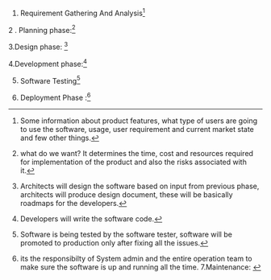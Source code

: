 1. Requirement Gathering And Analysis[^1]
	

[^1]: Some information about product features, what type of users are going to use the software, usage, user requirement and current market state and few other things.

2 . Planning  phase:[^2]

[^2]: what do we want? It determines the time, cost and resources required for implementation of the product  and also the risks associated with it.

3.Design phase:
[^3]

[^3]: Architects will design the  software based on input from previous phase, architects will produce design document, these will be basically roadmaps for the developers.

4.Development phase:[^4]

[^4]: Developers will write the software code.

5. Software Testing[^5]

[^5]: Software is being tested by the software tester, software will be promoted to production only after fixing all the issues.

6. Deployment Phase :[^6]

[^6]: its the responsibilty of System admin and the entire operation team to make sure the software is up and running all the time.
7.Maintenance: [^7]

[^7]: final phase, it is a balance between regular changes and up time.

